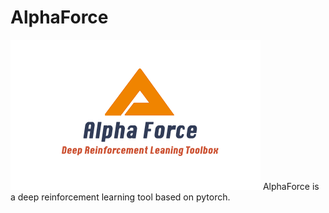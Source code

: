# AlphaForce
![image](https://github.com/hashfury42/AlphaForce/blob/master/alphaforce.png)
AlphaForce is a deep reinforcement learning tool based on pytorch.
